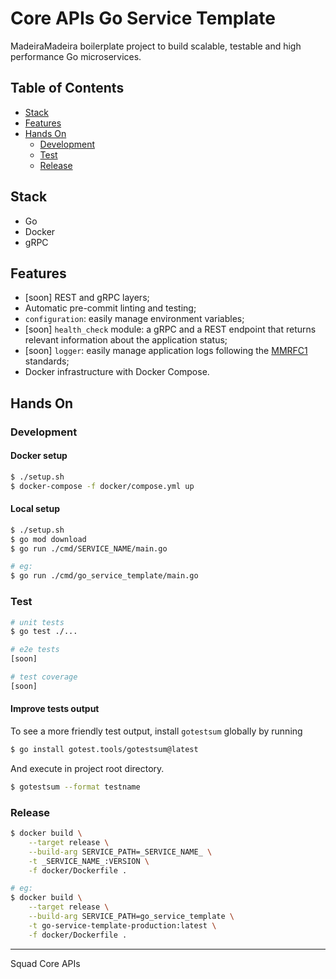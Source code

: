 # Core APIs Go Service Template

MadeiraMadeira boilerplate project to build scalable, testable and high performance Go microservices.

## Table of Contents
- [Stack](#stack)
- [Features](#features)
- [Hands On](#hands-on)
    - [Development](#development)
    - [Test](#test)
    - [Release](#release)

## Stack
- Go
- Docker
- gRPC

## Features
- [soon] REST and gRPC layers;
- Automatic pre-commit linting and testing;
- `configuration`: easily manage environment variables;
- [soon] `health_check` module: a gRPC and a REST endpoint that returns relevant information about the application status;
- [soon] `logger`: easily manage application logs following the [MMRFC1](https://madeiramadeira.atlassian.net/wiki/spaces/CAR/pages/2317942893/MMRFC+1+-+Log) standards;
- Docker infrastructure with Docker Compose.



## Hands On

### Development

#### Docker setup
```bash
$ ./setup.sh
$ docker-compose -f docker/compose.yml up
```

#### Local setup
```bash
$ ./setup.sh
$ go mod download
$ go run ./cmd/SERVICE_NAME/main.go

# eg:
$ go run ./cmd/go_service_template/main.go
```

### Test
```bash
# unit tests
$ go test ./...

# e2e tests
[soon]

# test coverage
[soon]
```
#### Improve tests output

To see a more friendly test output, install `gotestsum` globally by running
```bash
$ go install gotest.tools/gotestsum@latest
```
And execute in project root directory.
```bash
$ gotestsum --format testname 
```

### Release
```bash
$ docker build \
    --target release \
    --build-arg SERVICE_PATH=_SERVICE_NAME_ \
    -t _SERVICE_NAME_:VERSION \
    -f docker/Dockerfile .

# eg:
$ docker build \
    --target release \
    --build-arg SERVICE_PATH=go_service_template \
    -t go-service-template-production:latest \
    -f docker/Dockerfile .
```
---
Squad Core APIs